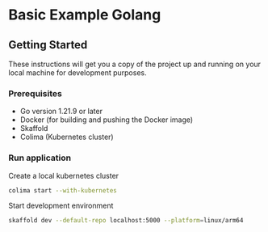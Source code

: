 # Basic Example Golang

## Getting Started

These instructions will get you a copy of the project up and running on your local machine for development purposes.

### Prerequisites

- Go version 1.21.9 or later
- Docker (for building and pushing the Docker image)
- Skaffold
- Colima (Kubernetes cluster)

### Run application

Create a local kubernetes cluster

```sh
colima start --with-kubernetes
```

Start development environment

```sh
skaffold dev --default-repo localhost:5000 --platform=linux/arm64
```
